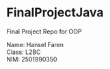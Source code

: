 # FinalProjectJava
Final Project Repo for OOP<br />

Name: Hansel Faren<br />
Class: L2BC<br />
NIM: 2501990350<br />
